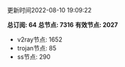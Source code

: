 更新时间2022-08-10 19:09:22

**总订阅: 64**
**总节点: 7316**
**有效节点: 2027**
- v2ray节点: 1652
- trojan节点: 85
- ss节点: 290
